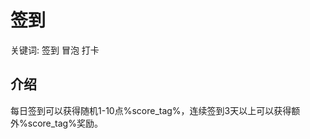 # 签到

<tldr>
    <p>关键词: <shortcut>签到</shortcut> <shortcut>冒泡</shortcut> <shortcut>打卡</shortcut></p>
</tldr>

## 介绍

每日签到可以获得随机1-10点%score_tag%，连续签到3天以上可以获得额外%score_tag%奖励。
